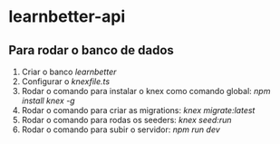 # learnbetter-api

## Para rodar o banco de dados

1. Criar o banco _learnbetter_
2. Configurar o _knexfile.ts_
3. Rodar o comando para instalar o knex como comando global: _npm install knex -g_
4. Rodar o comando para criar as migrations: _knex migrate:latest_
5. Rodar o comando para rodas os seeders: _knex seed:run_
6. Rodar o comando para subir o servidor: _npm run dev_
